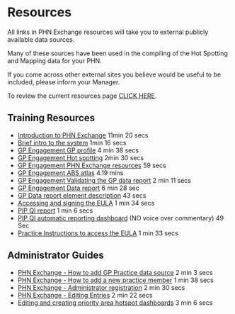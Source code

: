 # Resources

All links in PHN Exchange resources will take you to external publicly available data sources. 

Many of these sources have been used in the compiling of the Hot Spotting and Mapping data for your PHN.

If you come across other external sites you believe would be useful to be included, please inform your Manager. 

To review the current resources page [CLICK HERE](https://www.phnexchange.com.au/resources.php).

## Training Resources

- [Introduction to PHN Exchange](https://youtu.be/uHfd5ScNO2c) 11min 20 secs
- [Brief intro to the system](https://youtu.be/8t4rDUEc3Jg) 1min 16 secs
- [GP Engagement GP profile](https://youtu.be/P8YCFshdRaY) 4 min 38 secs
- [GP Engagement Hot spotting](https://youtu.be/Cd9cfggO4zE) 2min 30 secs
- [GP Engagement PHN Exchange resources](https://youtu.be/RiHFNH5BCrk) 59 secs
- [GP Engagement ABS atlas](https://youtu.be/4W876ahZvow) 4.19 mins
- [GP Engagement Validating the GP data report](https://youtu.be/eWFtcGspuEY) 2 min 11 secs
- [GP Engagement Data report](https://youtu.be/5lHbL_q5YxE) 6 min 28 sec
- [GP Data report element description](https://youtu.be/w8F_8_Aefe0) 43 secs
- [Accessing and signing the EULA](https://youtu.be/WmfFKL_SBCA) 1 min 34 secs
- [PIP QI report](https://youtu.be/mFniG-cJ_CU) 1 min 6 secs
- [PIP QI automatic reporting dashboard](http://www.youtube.com/watch?v=Gd3cZy5-zP4)  (NO voice over commentary) 49 Sec
- [Practice Instructions to access the EULA](https://youtu.be/WmfFKL_SBCA) 1 min 33 secs

## Administrator Guides

- [PHN Exchange - How to add GP Practice data source](https://youtu.be/SHcnHWvrezU) 2 min 3 secs
- [PHN Exchange - How to add a new practice member](https://youtu.be/_2HeF-qlGjQ) 1 min 38 secs
- [PHN Exchange - Administrator registration](https://youtu.be/_xRhbNjPxlQ) 2 min 30 secs
- [PHN Exchange - Editing Entries](https://youtu.be/MugzmQmnZUk) 2 min 22 secs
- [Editing and creating priority area hotspot dashboards](https://youtu.be/fl4_SMASs68) 3 min 6 secs
